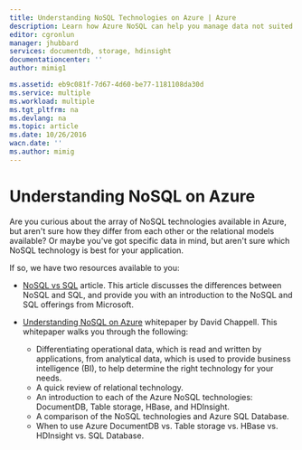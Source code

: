```yaml
---
title: Understanding NoSQL Technologies on Azure | Azure
description: Learn how Azure NoSQL can help you manage data not suited to relational databases. DocumentDB vs. Table storage vs. HBase vs. HDInsight vs. SQL Database.
editor: cgronlun
manager: jhubbard
services: documentdb, storage, hdinsight
documentationcenter: ''
author: mimig1

ms.assetid: eb9c081f-7d67-4d60-be77-1181108da30d
ms.service: multiple
ms.workload: multiple
ms.tgt_pltfrm: na
ms.devlang: na
ms.topic: article
ms.date: 10/26/2016
wacn.date: ''
ms.author: mimig
---
```


# Understanding NoSQL on Azure
Are you curious about the array of NoSQL technologies available in Azure, but aren't sure how they differ from each other or the relational models available? Or maybe you've got specific data in mind, but aren't sure which NoSQL technology is best for your application. 

If so, we have two resources available to you: 

- [NoSQL vs SQL](./documentdb-nosql-vs-sql.md) article. This article discusses the differences between NoSQL and SQL, and provide you with an introduction to the NoSQL and SQL offerings from Microsoft.
- [Understanding NoSQL on Azure](http://go.microsoft.com/fwlink/p/?LinkId=330292) whitepaper by David Chappell. This whitepaper walks you through the following:

  - Differentiating operational data, which is read and written by applications, from analytical data, which is used to provide business intelligence (BI), to help determine the right technology for your needs.
  - A quick review of relational technology.
  - An introduction to each of the Azure NoSQL technologies: DocumentDB, Table storage, HBase, and HDInsight.
  - A comparison of the NoSQL technologies and Azure SQL Database. 
  - When to use Azure DocumentDB vs. Table storage vs. HBase vs. HDInsight vs. SQL Database.